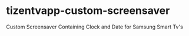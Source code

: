 # tizentvapp-custom-screensaver
Custom Screensaver Containing Clock and Date for Samsung Smart Tv's
